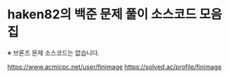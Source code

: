 # haken82의 백준 문제 풀이 소스코드 모음집

※ 브론즈 문제 소스코드는 없습니다.

https://www.acmicpc.net/user/finimage
https://solved.ac/profile/finimage
